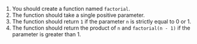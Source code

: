 1. You should create a function named `factorial`.
1. The function should take a single positive parameter.
1. The function should return `1` if the parameter `n` is strictly equal to 0 or 1.
1. The function should return the product of `n` and `factorial(n - 1)` if the parameter is greater than 1.

